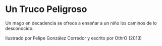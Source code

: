 Un Truco Peligroso
===

Un mago en decadencia se ofrece a enseñar a un niño los caminos de lo desconocido.

Ilustrado por Felipe González Corredor y escrito por OthrO (2013)
